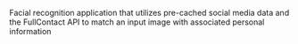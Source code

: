 Facial recognition application that utilizes pre-cached social media data and the FullContact API to match an input image with associated personal information
